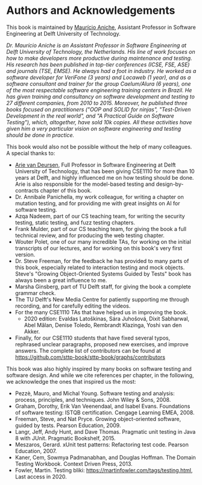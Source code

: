 # Authors and Acknowledgements

This book is maintained by [Maurício Aniche](https://www.mauricioaniche.com), Assistant Professor in Software Engineering at Delft University of Technology.

_Dr. Maurício Aniche is an Assistant Professor in Software Engineering at Delft University of Technology, the Netherlands. His line of work focuses on how to make developers more productive during maintenance and testing. His research has been published in top-tier conferences (ICSE, FSE, ASE) and journals (TSE, EMSE). He always had a foot in industry. He worked as a software developer for VeriFone (3 years) and Locaweb (1 year), and as a software consultant and trainer for the group Caelum/Alura (6 years), one of the most respectable software engineering training centers in Brazil. He has given training and consultancy on software development and testing to 27 different companies, from 2010 to 2015. Moreover, he published three books focused on practitioners ("OOP and SOLID for ninjas", "Test-Driven Development in the real world", and "A Practical Guide on Software Testing"), which, altogether, have sold 10k copies. All these activities have given him a very particular vision on software engineering and testing should be done in practice._

This book would also not be possible without the help of many colleagues. A special thanks to:

* [Arie van Deursen](https://www.avandeursen.com), Full Professor in Software Engineering at Delft University of Technology, that has been giving CSE1110 for more than 10 years at Delft, and highly influenced me on how testing should be done. Arie is also responsible for the model-based testing and design-by-contracts chapter of this book.
* Dr. Annibale Panichella, my work colleague, for writing a chapter on mutation testing, and for providing me with great insights on AI for software testing.
* Azqa Nadeem, part of our CS teaching team, for writing the security testing, static testing, and fuzz testing chapters.
* Frank Mulder, part of our CS teaching team, for giving the book a full technical review, and for producing the web testing chapter.
* Wouter Polet, one of our many incredible TAs, for working on the initial transcripts of our lectures, and for working on this book's very first version.
* Dr. Steve Freeman, for the feedback he has provided to many parts of this book, especially related to interaction testing and mock objects. Steve's "Growing Object-Oriented Systems Guided by Tests" book has always been a great influence to me.
* Marsha Ginsberg, part of TU Delft staff, for giving the book a complete grammar check.
* The TU Delft's New Media Centre for patiently supporting me through recording, and for carefully editing the videos.
* For the many CSE1110 TAs that have helped us in improving the book. 
	* 2020 edition: Evaldas Latoškinas, Sára Juhošová, Dixit Sabharwal, Abel Mălan, Denise Toledo, Rembrandt Klazinga, Yoshi van den Akker.
* Finally, for our CSE1110 students that have fixed several typos, rephrased unclear paragraphs, proposed new exercises, and improve answers. The complete list of contributors can be found at https://github.com/sttp-book/sttp-book/graphs/contributors 

This book was also highly inspired by many books on software testing and software design. And while we cite references per chapter, in the following, we acknowledge the ones that inspired us the most:

* Pezzè, Mauro, and Michal Young. Software testing and analysis: process, principles, and techniques. John Wiley & Sons, 2008.
* Graham, Dorothy, Erik Van Veenendaal, and Isabel Evans. Foundations of software testing: ISTQB certification. Cengage Learning EMEA, 2008.
* Freeman, Steve, and Nat Pryce. Growing object-oriented software, guided by tests. Pearson Education, 2009.
* Langr, Jeff, Andy Hunt, and Dave Thomas. Pragmatic unit testing in Java 8 with JUnit. Pragmatic Bookshelf, 2015.
* Meszaros, Gerard. xUnit test patterns: Refactoring test code. Pearson Education, 2007.
* Kaner, Cem, Sowmya Padmanabhan, and Douglas Hoffman. The Domain Testing Workbook. Context Driven Press, 2013.
* Fowler, Martin. Testing bliki: https://martinfowler.com/tags/testing.html, Last access in 2020.
